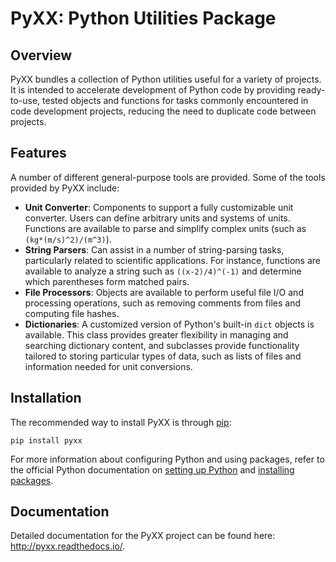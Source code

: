 # PyXX: Python Utilities Package

## Overview

PyXX bundles a collection of Python utilities useful for a variety of projects.  It is intended to accelerate development of Python code by providing ready-to-use, tested objects and functions for tasks commonly encountered in code development projects, reducing the need to duplicate code between projects.


## Features

A number of different general-purpose tools are provided.  Some of the tools provided by PyXX include:
- **Unit Converter**: Components to support a fully customizable unit converter.  Users can define arbitrary units and systems of units.  Functions are available to parse and simplify complex units (such as `(kg*(m/s)^2)/(m^3)`).
- **String Parsers**: Can assist in a number of string-parsing tasks, particularly related to scientific applications.  For instance, functions are available to analyze a string such as `((x-2)/4)^(-1)` and determine which parentheses form matched pairs.
- **File Processors**: Objects are available to perform useful file I/O and processing operations, such as removing comments from files and computing file hashes.
- **Dictionaries**: A customized version of Python's built-in `dict` objects is available.  This class provides greater flexibility in managing and searching dictionary content, and subclasses provide functionality tailored to storing particular types of data, such as lists of files and information needed for unit conversions.


## Installation

The recommended way to install PyXX is through [pip](https://pypi.org/project/pyxx/):

```
pip install pyxx
```

For more information about configuring Python and using packages, refer to the official Python documentation on [setting up Python](https://docs.python.org/3/using/index.html) and [installing packages](https://packaging.python.org/en/latest/tutorials/installing-packages/).


## Documentation

Detailed documentation for the PyXX project can be found here: http://pyxx.readthedocs.io/.
